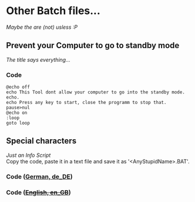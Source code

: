 # Other Batch files...
_Maybe the are (not) usless :P_
## Prevent your Computer to go to standby mode
_The title says everything..._
### Code
```Batch
@echo off
echo This Tool dont allow your computer to go into the standby mode.
echo.
echo Press any key to start, close the programm to stop that.
pause>nul
@echo on
:loop
goto loop
```
## Special characters
_Just an Info Script_<br>
Copy the code, paste it in a text file and save it as '&lt;AnyStupidName&gt;.BAT'.
### Code ([German, de_DE](specialCharacters-de_DE.BAT))
### Code (~~[English, en_GB](specialCharacters-en_GB.BAT)~~)
